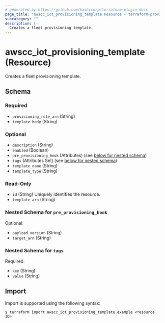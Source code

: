 ```yaml
---
# generated by https://github.com/hashicorp/terraform-plugin-docs
page_title: "awscc_iot_provisioning_template Resource - terraform-provider-awscc"
subcategory: ""
description: |-
  Creates a fleet provisioning template.
---
```


# awscc_iot_provisioning_template (Resource)

Creates a fleet provisioning template.



<!-- schema generated by tfplugindocs -->
## Schema

### Required

- `provisioning_role_arn` (String)
- `template_body` (String)

### Optional

- `description` (String)
- `enabled` (Boolean)
- `pre_provisioning_hook` (Attributes) (see [below for nested schema](#nestedatt--pre_provisioning_hook))
- `tags` (Attributes Set) (see [below for nested schema](#nestedatt--tags))
- `template_name` (String)
- `template_type` (String)

### Read-Only

- `id` (String) Uniquely identifies the resource.
- `template_arn` (String)

<a id="nestedatt--pre_provisioning_hook"></a>
### Nested Schema for `pre_provisioning_hook`

Optional:

- `payload_version` (String)
- `target_arn` (String)


<a id="nestedatt--tags"></a>
### Nested Schema for `tags`

Required:

- `key` (String)
- `value` (String)

## Import

Import is supported using the following syntax:

```shell
$ terraform import awscc_iot_provisioning_template.example <resource ID>
```

